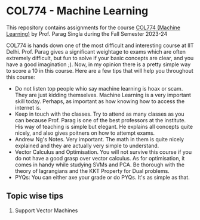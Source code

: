 # COL774 - Machine Learning

This repository contains assignments for the course [COL774 (Machine Learning)](https://www.cse.iitd.ac.in/~parags/teaching/col774/) by Prof. Parag Singla during the Fall Semester 2023-24

COL774 is hands down one of the most difficult and interesting course at IIT Delhi. Prof. Parag gives a significant weightage to exams which are often extremely difficult, but fun to solve if your basic concepts are clear, and you have a good imagination ;). Now, in my opinion there is a pretty simple way to score a 10 in this course. Here are a few tips that will help you throughout this course:

 - Do not listen top people whio say machine learning is hoax or scam. They are just kidding themselves. Machine Learning is a very important skill today. Perhaps, as important as how knowing how to access the internet is.
 - Keep in touch with the classes. Try to attend as many classes as you can because Prof. Parag is one of the best professors at the institute. His way of teaching is simple but elegant. He explains all concepts quite nicely, and also gives poitners on how to attempt exams.
 - Andrew Ng's Notes. Very important. The math in them is quite nicely explained and they are actually very simple to understand.
 - Vector Calculus and Optimisation. You will not survive this course if you do not have a good grasp over vector calculus. As for optimisation, it comes in handy while studying SVMs and PCA. Be thorough with the theory of lagrangians and the KKT Property for Dual problems.
 - PYQs: You can either axe your grade or do PYQs. It's as simple as that.

## Topic wise tips
1) Support Vector Machines
